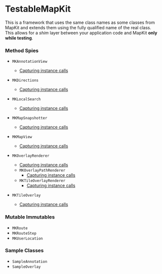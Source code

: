 TestableMapKit
==============

This is a framework that uses the same class names as some classes from MapKit and extends them using the fully qualified name of the real class.  This allows for a *shim* layer between your application code and MapKit **only while testing**.


### Method Spies

- `MKAnnotationView`
  - [Capturing instance calls](MKAnnotationViewCalls.md)


- `MKDirections`
  - [Capturing instance calls](MKDirectionsCalls.md)


- `MKLocalSearch`
  - [Capturing instance calls](MKLocalSearchCalls.md)


- `MKMapSnapshotter`
  - [Capturing instance calls](MKMapSnapshotterCalls.md)


- `MKMapView`
  - [Capturing instance calls](MKMapViewCalls.md)


- `MKOverlayRenderer`
  - [Capturing instance calls](MKOverlayRendererCalls.md)
  - `MKOverlayPathRenderer`
    - [Capturing instance calls](MKOverlayPathRendererCalls.md)
  - `MKTileOverlayRenderer`
    - [Capturing instance calls](MKTileOverlayRendererCalls.md)


- `MKTileOverlay`
  - [Capturing instance calls](MKTileOverlayCalls.md)



### Mutable Immutables

- `MKRoute`
- `MKRouteStep`
- `MKUserLocation`



### Sample Classes

- `SampleAnnotation`
- `SampleOverlay`
